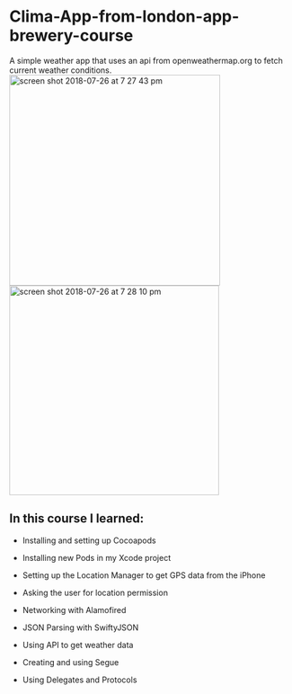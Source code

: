 # Clima-App-from-london-app-brewery-course


A simple weather app that uses an api from openweathermap.org to fetch current weather conditions.
<img width="375" alt="screen shot 2018-07-26 at 7 27 43 pm" src="https://user-images.githubusercontent.com/20943101/43298369-900f08b4-910a-11e8-81a0-4986dea3d1cd.png">
<img width="373" alt="screen shot 2018-07-26 at 7 28 10 pm" src="https://user-images.githubusercontent.com/20943101/43298372-92119faa-910a-11e8-93ff-1863dfd30e4a.png">


## In this course I learned:


* Installing and setting up Cocoapods

* Installing new Pods in my Xcode project

* Setting up the Location Manager to get GPS data from the iPhone

* Asking the user for location permission

* Networking with Alamofired

* JSON Parsing with SwiftyJSON

* Using API to get weather data

* Creating and using Segue

* Using Delegates and Protocols
